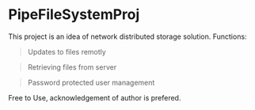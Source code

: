 # PipeFileSystemProj

This project is an idea of network distributed storage solution. 
Functions:
> Updates to files remotly

> Retrieving files from server

> Password protected user management

Free to Use, acknowledgement of author is prefered.
